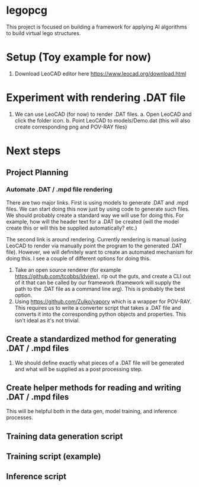# legopcg

This project is focused on building a framework for applying AI algorithms to build virtual lego structures.

# Setup (Toy example for now)
1. Download LeoCAD editor here https://www.leocad.org/download.html

# Experiment with rendering .DAT file
1. We can use LeoCAD (for now) to render .DAT files. 
    a. Open LeoCAD and click the folder icon.
    b. Point LeoCAD to models/Demo.dat (this will also create corresponding png and POV-RAY files)

# Next steps

## Project Planning

### Automate .DAT / .mpd file rendering

There are two major links. First is using models to generate .DAT and .mpd files. We can start doing this now just by using code to generate such files. We should probably create a standard way we will use for doing this. For example, how will the header text for a .DAT be created (will the model create this or will this be supplied automatically? etc.)

The second link is around rendering. Currently rendering is manual (using LeoCAD to render via manually point the program to the generated .DAT file). However, we will definitely want to create an automated mechanism for doing this. I see a couple of different options for doing this.

1. Take an open source renderer (for example https://github.com/tcobbs/ldview), rip out the guts, and create a CLI out of it that can be called by our framework (framework will supply the path to the .DAT file as a command line arg). This is probably the best option.
2. Using https://github.com/Zulko/vapory which is a wrapper for POV-RAY. This requires us to write a converter script that takes a .DAT file and converts it into the corresponding python objects and properties. This isn't ideal as it's not trivial.

## Create a standardized method for generating .DAT / .mpd files
1. We should define exactly what pieces of a .DAT file will be generated and what will be supplied as a post processing step.

## Create helper methods for reading and writing .DAT / .mpd files
This will be helpful both in the data gen, model training, and inference processes.

## Training data generation script

## Training script (example)

## Inference script


